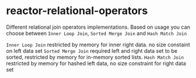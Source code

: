 # reactor-relational-operators
Different relational join operators implementations.
Based on usage you can choose between ```Inner Loop Join```, ```Sorted Merge Join``` and ```Hash Match Join```

```Inner Loop Join``` restricted by memory for inner right data. no size constaint on left data set
```Sorted Merge Join``` required left and right data set to be sorted, restricted by memory for in-memory sorted lists.
```Hash Match Join``` restricted by memory for hashed left data, no size constraint for right data set

